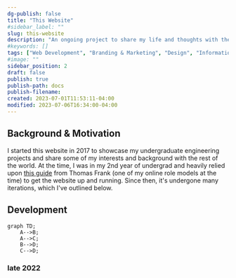 ```yaml
---
dg-publish: false
title: "This Website"
#sidebar_label: ""
slug: this-website
description: "An ongoing project to share my life and thoughts with the rest of the world."
#keywords: []
tags: ["Web Development", "Branding & Marketing", "Design", "Information Architecture"]
#image: ""
sidebar_position: 2
draft: false
publish: true
publish-path: docs
publish-filename:
created: 2023-07-01T11:53:11-04:00
modified: 2023-07-06T16:34:00-04:00
---
```


## Background & Motivation
I started this website in 2017 to showcase my undergraduate engineering projects and share some of my interests and background with the rest of the world. At the time, I was in my 2nd year of undergrad and heavily relied upon [this guide](https://collegeinfogeek.com/personal-website/) from Thomas Frank (one of my online role models at the time) to get the website up and running. Since then, it's undergone many iterations, which I've outlined below.

## Development

```mermaid
graph TD;
    A-->B;
    A-->C;
    B-->D;
    C-->D;
```

### late 2022
